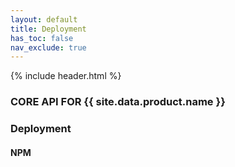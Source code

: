 ```yaml
---
layout: default
title: Deployment
has_toc: false
nav_exclude: true
---
```

{% include header.html %}
### CORE API FOR {{ site.data.product.name }}

### Deployment

#### NPM
